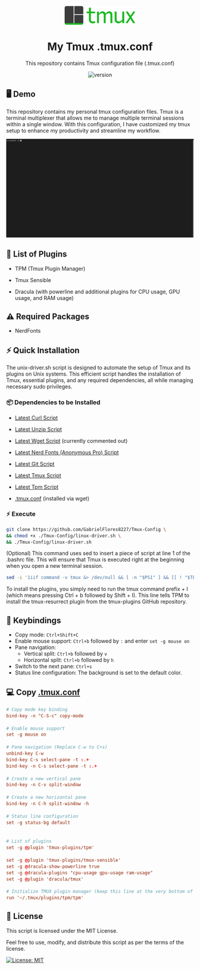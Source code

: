 <div align="center">
  <img src='https://github.com/GabrielFlores8227/GabrielFlores8227/blob/main/global-assets/Tmux-Config/image.png' height='50'>
</div>

<h1 align="center">
  My Tmux .tmux.conf
</h1>

<p align="center">
  This repository contains Tmux configuration file (.tmux.conf)
</p>

<p align="center">
  <img src="https://img.shields.io/badge/version-2.0.0-blue" alt="version">
</p>

##  🖥️ Demo

This repository contains my personal tmux configuration files. Tmux is a terminal multiplexer that allows me to manage multiple terminal sessions within a single window. With this configuration, I have customized my tmux setup to enhance my productivity and streamline my workflow.

![GIF](https://github.com/GabrielFlores8227/GabrielFlores8227/blob/main/global-assets/Tmux-Config/image.gif)

## 📝 List of Plugins

- TPM (Tmux Plugin Manager)
  
- Tmux Sensible
  
- Dracula (with powerline and additional plugins for CPU usage, GPU usage, and RAM usage)

## ⚠️ Required Packages

- NerdFonts

## ⚡ Quick Installation

The unix-driver.sh script is designed to automate the setup of Tmux and its plugins on Unix systems. This efficient script handles the installation of Tmux, essential plugins, and any required dependencies, all while managing necessary sudo privileges.

### 📦 Dependencies to be Installed

- [Latest Curl Script](https://github.com/GabrielFlores8227/Linux-Packages/blob/main/latest-curl/latest-curl.sh)

- [Latest Unzip Script](https://github.com/GabrielFlores8227/Linux-Packages/blob/main/latest-unzip/latest-unzip.sh)

- [Latest Wget Script](https://github.com/GabrielFlores8227/Linux-Packages/blob/main/latest-wget/latest-wget.sh) (currently commented out)

- [Latest Nerd Fonts (Anonymous Pro) Script](https://github.com/GabrielFlores8227/Linux-Packages/blob/main/latest-nerdfonts-anonymouspro/latest-nerdfonts-anonymouspro.sh)
  
- [Latest Git Script](https://github.com/GabrielFlores8227/Linux-Packages/blob/main/latest-git/latest-git.sh)

- [Latest Tmux Script](https://github.com/GabrielFlores8227/Linux-Packages/blob/main/latest-tmux/latest-tmux.sh)
  
- [Latest Tpm Script](https://github.com/GabrielFlores8227/Linux-Packages/blob/main/latest-tpm/latest-tpm.sh)
  
- [.tmux.conf](https://github.com/GabrielFlores8227/Tmux-Config/blob/main/.tmux.conf) (installed via wget)

### ⚡ Execute

```bash
git clone https://github.com/GabrielFlores8227/Tmux-Config \
&& chmod +x ./Tmux-Config/linux-driver.sh \
&& ./Tmux-Config/linux-driver.sh
```

(Optional) This command uses sed to insert a piece of script at line 1 of the .bashrc file. This will ensure that Tmux is executed right at the beginning when you open a new terminal session.

```bash
sed -i '1iif command -v tmux &> /dev/null && [ -n "$PS1" ] && [[ ! "$TERM" =~ screen ]] && [[ ! "$TERM" =~ tmux ]] && [ -z "$TMUX" ]; then exec tmux; fi' ~/.bashrc
```

To install the plugins, you simply need to run the tmux command prefix + I (which means pressing Ctrl + b followed by Shift + I). This line tells TPM to install the tmux-resurrect plugin from the tmux-plugins GitHub repository.

## 📎 Keybindings

- Copy mode: `Ctrl+Shift+C`
- Enable mouse support: `Ctrl+b` followed by `:` and enter `set -g mouse on`
- Pane navigation:
  - Vertical split: `Ctrl+b` followed by `v`
  - Horizontal split: `Ctrl+b` followed by `h`
- Switch to the next pane: `Ctrl+s`
- Status line configuration: The background is set to the default color.

## 💻 Copy [.tmux.conf](https://github.com/GabrielFlores8227/Tmux-Config/blob/main/.tmux.conf)

```conf
# Copy mode key binding
bind-key -n "C-S-c" copy-mode

# Enable mouse support
set -g mouse on

# Pane navigation (Replace C-w to C+s)
unbind-key C-w
bind-key C-s select-pane -t :.+
bind-key -n C-s select-pane -t :.+

# Create a new vertical pane
bind-key -n C-v split-window

# Create a new horizontal pane
bind-key -n C-h split-window -h

# Status line configuration
set -g status-bg default


# List of plugins
set -g @plugin 'tmux-plugins/tpm'

set -g @plugin 'tmux-plugins/tmux-sensible'
set -g @dracula-show-powerline true
set -g @dracula-plugins "cpu-usage gpu-usage ram-usage"
set -g @plugin 'dracula/tmux'

# Initialize TMUX plugin manager (keep this line at the very bottom of tmux.conf)
run '~/.tmux/plugins/tpm/tpm'
```

## 📖 License

This script is licensed under the MIT License.

Feel free to use, modify, and distribute this script as per the terms of the license.

[![License: MIT](https://img.shields.io/badge/License-MIT-yellow.svg)](https://opensource.org/licenses/MIT)

